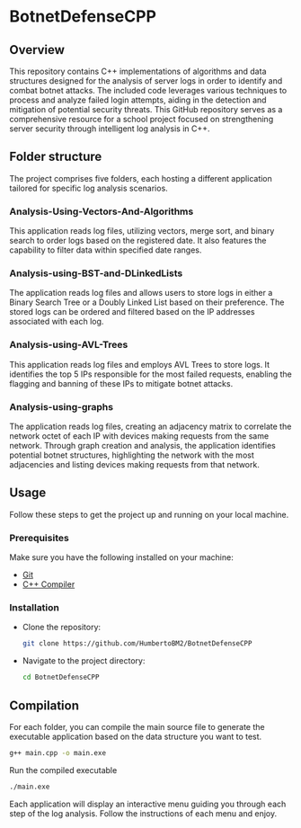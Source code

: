 # BotnetDefenseCPP

## Overview

This repository contains C++ implementations of algorithms and data structures designed for the analysis of server logs in order to identify and combat botnet attacks. The included code leverages various techniques to process and analyze failed login attempts, aiding in the detection and mitigation of potential security threats. This GitHub repository serves as a comprehensive resource for a school project focused on strengthening server security through intelligent log analysis in C++.

## Folder structure

The project comprises five folders, each hosting a different application tailored for specific log analysis scenarios.

### Analysis-Using-Vectors-And-Algorithms

This application reads log files, utilizing vectors, merge sort, and binary search to order logs based on the registered date. It also features the capability to filter data within specified date ranges.

### Analysis-using-BST-and-DLinkedLists

The application reads log files and allows users to store logs in either a Binary Search Tree or a Doubly Linked List based on their preference. The stored logs can be ordered and filtered based on the IP addresses associated with each log.

### Analysis-using-AVL-Trees

This application reads log files and employs AVL Trees to store logs. It identifies the top 5 IPs responsible for the most failed requests, enabling the flagging and banning of these IPs to mitigate botnet attacks.

### Analysis-using-graphs

The application reads log files, creating an adjacency matrix to correlate the network octet of each IP with devices making requests from the same network. Through graph creation and analysis, the application identifies potential botnet structures, highlighting the network with the most adjacencies and listing devices making requests from that network.

## Usage

Follow these steps to get the project up and running on your local machine.

### Prerequisites

Make sure you have the following installed on your machine:

- [Git](https://git-scm.com/)
- [C++ Compiler](https://gcc.gnu.org/)

### Installation

- Clone the repository:

    ```bash
    git clone https://github.com/HumbertoBM2/BotnetDefenseCPP
    ```

- Navigate to the project directory:

    ```bash
    cd BotnetDefenseCPP
    ```

## Compilation

For each folder, you can compile the main source file to generate the executable application based on the data structure you want to test.

```bash
g++ main.cpp -o main.exe
```

Run the compiled executable

```bash
./main.exe
```

Each application will display an interactive menu guiding you through each step of the log analysis. Follow the instructions of each menu and enjoy.
